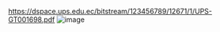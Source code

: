 https://dspace.ups.edu.ec/bitstream/123456789/12671/1/UPS-GT001698.pdf
![image](https://github.com/yerviz10/NIXAS-/assets/133042714/4535b85c-b041-45b4-a327-832aa3f24ab2)
